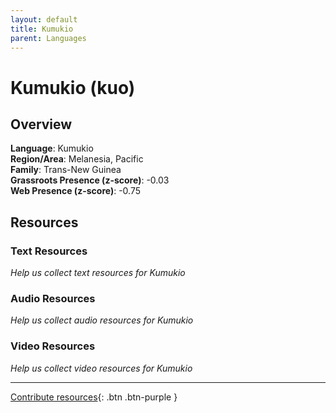 ```yaml
---
layout: default
title: Kumukio
parent: Languages
---
```


# Kumukio (kuo)

## Overview

**Language**: Kumukio  
**Region/Area**: Melanesia, Pacific  
**Family**: Trans-New Guinea  
**Grassroots Presence (z-score)**: -0.03  
**Web Presence (z-score)**: -0.75  

## Resources

### Text Resources
*Help us collect text resources for Kumukio*

### Audio Resources
*Help us collect audio resources for Kumukio*

### Video Resources
*Help us collect video resources for Kumukio*

---

[Contribute resources](https://forms.office.com/e/1SfLJx3u1r){: .btn .btn-purple }
